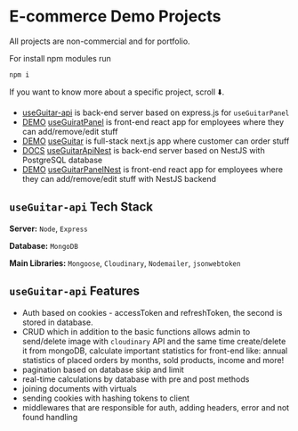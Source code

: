 # E-commerce Demo Projects

All projects are non-commercial and for portfolio.

For install npm modules run

```
npm i
```

If you want to know more about a specific project, scroll ⬇️.

- [useGuitar-api](https://github.com/DorianCzDev/useGuitar-api) is back-end server based on express.js for `useGuitarPanel`
- [DEMO](https://use-guitar-panel.vercel.app/) [useGuiratPanel](https://github.com/DorianCzDev/useGuitarPanel) is front-end react app for employees where they can add/remove/edit stuff
- [DEMO](https://use-guitar.vercel.app/) [useGuitar](https://github.com/DorianCzDev/useGuitar) is full-stack next.js app where customer can order stuff
- [DOCS](https://documenter.getpostman.com/view/33345435/2sAXqv4g9Y) [useGuitarApiNest](https://github.com/DorianCzDev/useGuitarApiNest) is back-end server based on NestJS with PostgreSQL database
- [DEMO](https://use-guitar-panel-nest.vercel.app/) [useGuitarPanelNest](https://github.com/DorianCzDev/useGuitarPanelNest) is front-end react app for employees where they can add/remove/edit stuff with NestJS backend

## `useGuitar-api` Tech Stack

**Server:** `Node`, `Express`

**Database:** `MongoDB`

**Main Libraries:** `Mongoose`, `Cloudinary`, `Nodemailer`, `jsonwebtoken`

## `useGuitar-api` Features

- Auth based on cookies - accessToken and refreshToken, the second is stored in database.
- CRUD which in addition to the basic functions allows admin to send/delete image with `cloudinary` API and the same time create/delete it from mongoDB, calculate important statistics for front-end like: annual statistics of placed orders by months, sold products, income and more!
- pagination based on database skip and limit
- real-time calculations by database with pre and post methods
- joining documents with virtuals
- sending cookies with hashing tokens to client
- middlewares that are responsible for auth, adding headers, error and not found handling
